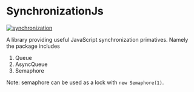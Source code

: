 # SynchronizationJs

[![synchronization](https://github.com/garethgeorge/synchronization-js/actions/workflows/build-and-test.yml/badge.svg)](https://github.com/garethgeorge/synchronization-js/actions/workflows/build-and-test.yml)

A library providing useful JavaScript synchronization primatives. Namely the package includes 

 1. Queue
 2. AsyncQueue
 3. Semaphore 

Note: semaphore can be used as a lock with `new Semaphore(1)`.
